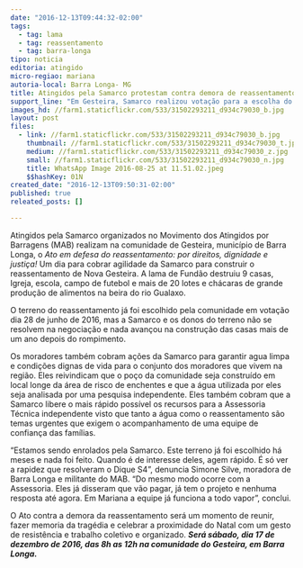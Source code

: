 ```yaml
---
date: "2016-12-13T09:44:32-02:00"
tags:
  - tag: lama
  - tag: reassentamento
  - tag: barra-longa
tipo: noticia
editoria: atingido
micro-regiao: mariana
autoria-local: Barra Longa- MG
title: Atingidos pela Samarco protestam contra demora de reassentamento
support_line: "Em Gesteira, Samarco realizou votação para a escolha do terreno em junho, mas nada avançou 13 meses depois do rompimento"
images_hd: //farm1.staticflickr.com/533/31502293211_d934c79030_b.jpg
layout: post
files:
  - link: //farm1.staticflickr.com/533/31502293211_d934c79030_b.jpg
    thumbnail: //farm1.staticflickr.com/533/31502293211_d934c79030_t.jpg
    medium: //farm1.staticflickr.com/533/31502293211_d934c79030_z.jpg
    small: //farm1.staticflickr.com/533/31502293211_d934c79030_n.jpg
    title: WhatsApp Image 2016-08-25 at 11.51.02.jpeg
    $$hashKey: 01N
created_date: "2016-12-13T09:50:31-02:00"
published: true
releated_posts: []

---
```

<p>Atingidos pela Samarco organizados no Movimento dos Atingidos por Barragens (MAB) realizam na comunidade de Gesteira, munic&iacute;pio de Barra Longa, o <em>Ato em defesa do reassentamento: por direitos, dignidade e justi&ccedil;a!</em> Um dia para cobrar agilidade da Samarco para construir o reassentamento de Nova Gesteira. A lama de Fund&atilde;o destruiu 9 casas, Igreja, escola, campo de futebol e mais de 20 lotes e ch&aacute;caras de grande produ&ccedil;&atilde;o de alimentos na beira do rio Gualaxo.</p>

<p>O terreno do reassentamento j&aacute; foi escolhido pela comunidade em vota&ccedil;&atilde;o dia 28 de junho de 2016, mas a Samarco e os donos do terreno n&atilde;o se resolvem na negocia&ccedil;&atilde;o e nada avan&ccedil;ou na constru&ccedil;&atilde;o das casas mais de um ano depois do rompimento.</p>

<p>Os moradores tamb&eacute;m cobram a&ccedil;&otilde;es da Samarco para garantir agua limpa e condi&ccedil;&otilde;es dignas de vida para o conjunto dos moradores que vivem na regi&atilde;o. Eles reivindicam que o po&ccedil;o da comunidade seja constru&iacute;do em local longe da &aacute;rea de risco de enchentes e que a &aacute;gua utilizada por eles seja analisada por uma pesquisa independente. Eles tamb&eacute;m cobram que a Samarco libere o mais r&aacute;pido poss&iacute;vel os recursos para a Assessoria T&eacute;cnica independente visto que tanto a &aacute;gua como o reassentamento s&atilde;o temas urgentes que exigem o acompanhamento de uma equipe de confian&ccedil;a das fam&iacute;lias.</p>

<p>&ldquo;Estamos sendo enrolados pela Samarco. Este terreno j&aacute; foi escolhido h&aacute; meses e nada foi feito. Quando &eacute; de interesse deles, agem r&aacute;pido. &Eacute; s&oacute; ver a rapidez que resolveram o Dique S4&rdquo;, denuncia Simone Silve, moradora de Barra Longa e militante do MAB. &ldquo;Do mesmo modo ocorre com a Assessoria. Eles j&aacute; disseram que v&atilde;o pagar, j&aacute; tem o projeto e nenhuma resposta at&eacute; agora. Em Mariana a equipe j&aacute; funciona a todo vapor&rdquo;, conclui.</p>

<p>O Ato contra a demora da reassentamento ser&aacute; um momento de reunir, fazer memoria da trag&eacute;dia e celebrar a proximidade do Natal com um gesto de resist&ecirc;ncia e trabalho coletivo e organizado. <strong><em>Ser&aacute; s&aacute;bado, dia 17 de dezembro de 2016, das 8h as 12h na comunidade do Gesteira, em Barra Longa.</em></strong></p>
